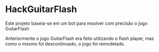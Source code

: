 # HackGuitarFlash
Este projeto baseia-se em um bot para resolver com precisão o jogo GuitarFlash

Anteriormente o jogo GuitarFlash era feito utilizando o flash player, mas como o mesmo foi descontinuado, o jogo foi remodelado.
